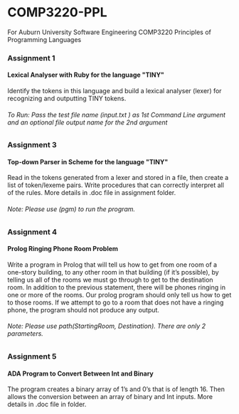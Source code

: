 # COMP3220-PPL
For Auburn University Software Engineering COMP3220 Principles of Programming Languages

### Assignment 1
#### Lexical Analyser with Ruby for the language "TINY"
Identify the tokens in this language and build a lexical analyser (lexer) for recognizing and outputting TINY tokens.
###### To Run: Pass the test file name (input.txt ) as 1st Command Line argument and an optional file output name for the 2nd argument

### Assignment 3
#### Top-down Parser in Scheme for the language "TINY"
Read in the tokens generated from a lexer and stored in a file, then create a list of token/lexeme pairs. Write procedures that can correctly interpret all of the rules. More details in .doc file in assignment folder.
###### Note: Please use (pgm) to run the program.

### Assignment 4
#### Prolog Ringing Phone Room Problem
Write a program in Prolog that will tell us how to get from one room of a one-story building, to any other room in that building (if it’s possible), by telling us all of the rooms we must go through to get to the destination room. In addition to the previous statement, there will be phones ringing in one or more of the rooms. Our prolog program should only tell us how to get to those rooms. If we attempt to go to a room that does not have a ringing phone, the program should not produce any output. 
###### Note: Please use path(StartingRoom, Destination). There are only 2 parameters.

### Assignment 5
#### ADA Program to Convert Between Int and Binary
The program creates a binary array of 1’s and 0’s that is of length 16. Then allows the conversion between an array of binary and Int inputs. More details in .doc file in folder.
